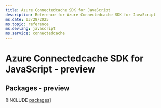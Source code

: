 ```yaml
---
title: Azure Connectedcache SDK for JavaScript
description: Reference for Azure Connectedcache SDK for JavaScript
ms.date: 03/28/2025
ms.topic: reference
ms.devlang: javascript
ms.service: connectedcache
---
```

# Azure Connectedcache SDK for JavaScript - preview
## Packages - preview
[!INCLUDE [packages](connectedcache-index.md)]